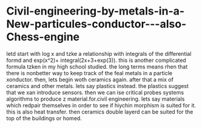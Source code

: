 # Civil-engineering-by-metals-in-a-New-particules-conductor---also-Chess-engine

letd start with log x and tzke a relationship with integrals of the differential formd and exp(x^2)+ integral(2x+3+exp(3)). this is another complicated formula tzken in my high school studied. the long terms means rhen that there is nonbetter way to keep track of the feal metals in a particle xonductor. then, lets begin woth ceramics again. after that a mix of ceramics and other metals. lets say plastics instead. the plastics suggest that we xan introduce sensors. then we can ise critical probes systems algorithms to produce z material.for.civil engineering. lets say materials which redpair themselves in order to see if hiychin morphism is suited for it. this is also heat transfer. then ceramics double layerd can be suited for the top of the buildings or homed. 
